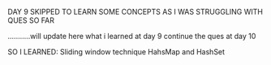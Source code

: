 DAY 9 SKIPPED TO LEARN SOME CONCEPTS AS I WAS STRUGGLING WITH QUES SO FAR

...........will update here what i learned at day 9
continue the ques at day 10


SO I LEARNED:
Sliding window technique
HahsMap and HashSet
